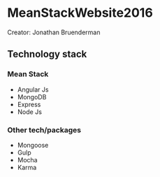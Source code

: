 # MeanStackWebsite2016

Creator: Jonathan Bruenderman

## Technology stack

### Mean Stack
* Angular Js
* MongoDB
* Express
* Node Js

### Other tech/packages 

* Mongoose 
* Gulp
* Mocha
* Karma
